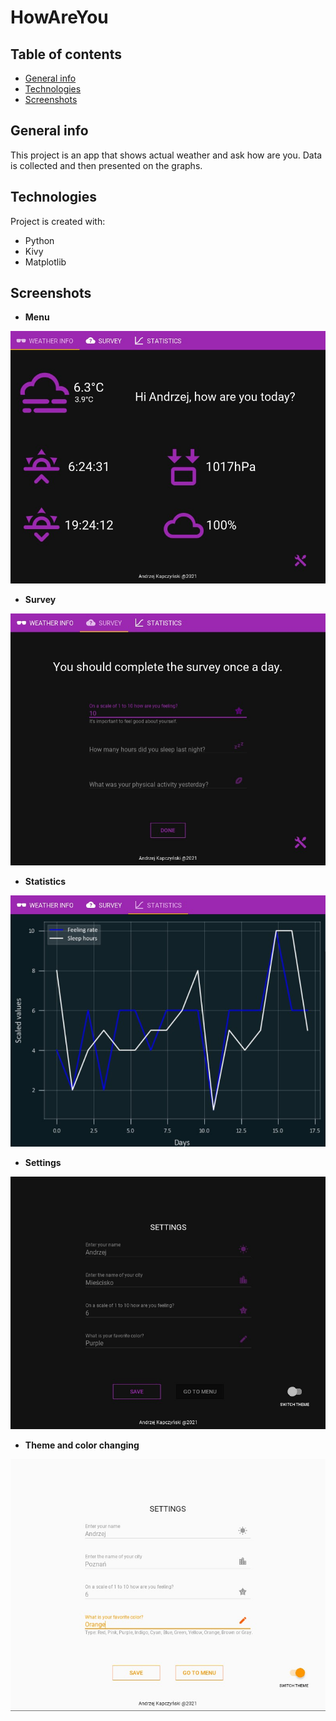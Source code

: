 # HowAreYou
## Table of contents
* [General info](#general-info)
* [Technologies](#technologies)
* [Screenshots](#screenshots)

## General info
This project is an app that shows actual weather and ask how are you. Data is collected and then presented on the graphs.
	
## Technologies
Project is created with:
* Python
* Kivy
* Matplotlib

## Screenshots
* **Menu**


![](additional/menu_d.jpg)

* **Survey**


![](additional/survey_d.jpg)

* **Statistics**


![](additional/statistics_d.jpg)

* **Settings**


![](additional/settings_d.jpg)

* **Theme and color changing**


![](additional/light.jpg)

